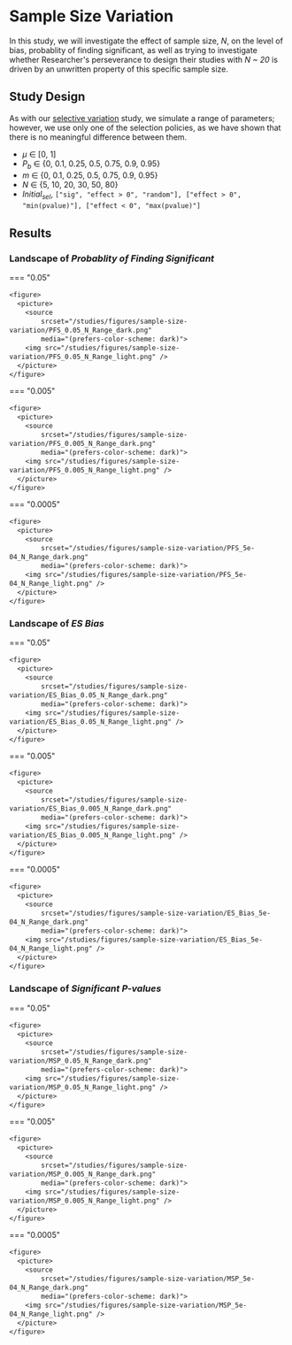 # Sample Size Variation

In this study, we will investigate the effect of sample size, *N*, on the level of bias, probablity of finding significant, as well as trying to investigate whether Researcher's perseverance to design their studies with *N ~ 20* is driven by an unwritten property of this specific sample size.

## Study Design

As with our [selective variation](/studies/selection-variation) study, we simulate a range of parameters; however, we use only one of the selection policies, as we have shown that there is no meaningful difference between them.

- *μ* ∈ [0, 1]
- *P<sub>b</sub>* ∈ {0, 0.1, 0.25, 0.5, 0.75, 0.9, 0.95}
- *m* ∈ {0, 0.1, 0.25, 0.5, 0.75, 0.9, 0.95}
- *N* ∈ {5, 10, 20, 30, 50, 80}
- *Initial<sub>sel</sub>*, `["sig", "effect > 0", "random"], ["effect > 0", "min(pvalue)"], ["effect < 0", "max(pvalue)"]`

## Results

### Landscape of *Probablity of Finding Significant*

=== "0.05"

	<figure>
	  <picture>
	    <source 
	        srcset="/studies/figures/sample-size-variation/PFS_0.05_N_Range_dark.png"
	        media="(prefers-color-scheme: dark)">
	    <img src="/studies/figures/sample-size-variation/PFS_0.05_N_Range_light.png" />
	  </picture>
	</figure>

=== "0.005"

	<figure>
	  <picture>
	    <source 
	        srcset="/studies/figures/sample-size-variation/PFS_0.005_N_Range_dark.png"
	        media="(prefers-color-scheme: dark)">
	    <img src="/studies/figures/sample-size-variation/PFS_0.005_N_Range_light.png" />
	  </picture>
	</figure>

=== "0.0005"

	<figure>
	  <picture>
	    <source 
	        srcset="/studies/figures/sample-size-variation/PFS_5e-04_N_Range_dark.png"
	        media="(prefers-color-scheme: dark)">
	    <img src="/studies/figures/sample-size-variation/PFS_5e-04_N_Range_light.png" />
	  </picture>
	</figure>

### Landscape of *ES Bias*

=== "0.05"

	<figure>
	  <picture>
	    <source 
	        srcset="/studies/figures/sample-size-variation/ES_Bias_0.05_N_Range_dark.png"
	        media="(prefers-color-scheme: dark)">
	    <img src="/studies/figures/sample-size-variation/ES_Bias_0.05_N_Range_light.png" />
	  </picture>
	</figure>

=== "0.005"

	<figure>
	  <picture>
	    <source 
	        srcset="/studies/figures/sample-size-variation/ES_Bias_0.005_N_Range_dark.png"
	        media="(prefers-color-scheme: dark)">
	    <img src="/studies/figures/sample-size-variation/ES_Bias_0.005_N_Range_light.png" />
	  </picture>
	</figure>

=== "0.0005"

	<figure>
	  <picture>
	    <source 
	        srcset="/studies/figures/sample-size-variation/ES_Bias_5e-04_N_Range_dark.png"
	        media="(prefers-color-scheme: dark)">
	    <img src="/studies/figures/sample-size-variation/ES_Bias_5e-04_N_Range_light.png" />
	  </picture>
	</figure>

### Landscape of *Significant P-values*


=== "0.05"

	<figure>
	  <picture>
	    <source 
	        srcset="/studies/figures/sample-size-variation/MSP_0.05_N_Range_dark.png"
	        media="(prefers-color-scheme: dark)">
	    <img src="/studies/figures/sample-size-variation/MSP_0.05_N_Range_light.png" />
	  </picture>
	</figure>

=== "0.005"

	<figure>
	  <picture>
	    <source 
	        srcset="/studies/figures/sample-size-variation/MSP_0.005_N_Range_dark.png"
	        media="(prefers-color-scheme: dark)">
	    <img src="/studies/figures/sample-size-variation/MSP_0.005_N_Range_light.png" />
	  </picture>
	</figure>

=== "0.0005"

	<figure>
	  <picture>
	    <source 
	        srcset="/studies/figures/sample-size-variation/MSP_5e-04_N_Range_dark.png"
	        media="(prefers-color-scheme: dark)">
	    <img src="/studies/figures/sample-size-variation/MSP_5e-04_N_Range_light.png" />
	  </picture>
	</figure>